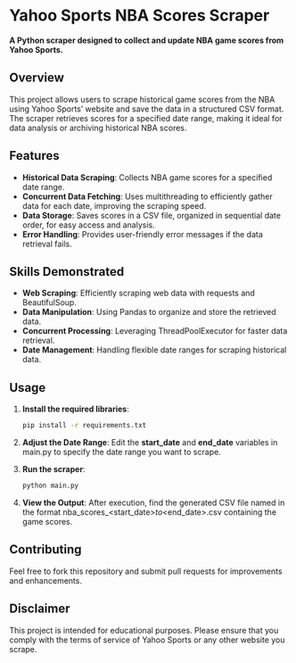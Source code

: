 # Yahoo Sports NBA Scores Scraper

**A Python scraper designed to collect and update NBA game scores from Yahoo Sports.** 

## Overview

This project allows users to scrape historical game scores from the NBA using Yahoo Sports’ website and save the data in a structured CSV format. The scraper retrieves scores for a specified date range, making it ideal for data analysis or archiving historical NBA scores.

## Features

- **Historical Data Scraping**: Collects NBA game scores for a specified date range.
- **Concurrent Data Fetching**: Uses multithreading to efficiently gather data for each date, improving the scraping speed.
- **Data Storage**: Saves scores in a CSV file, organized in sequential date order, for easy access and analysis.
- **Error Handling**: Provides user-friendly error messages if the data retrieval fails.

## Skills Demonstrated

- **Web Scraping**: Efficiently scraping web data with requests and BeautifulSoup.
- **Data Manipulation**: Using Pandas to organize and store the retrieved data.
- **Concurrent Processing**: Leveraging ThreadPoolExecutor for faster data retrieval.
- **Date Management**: Handling flexible date ranges for scraping historical data.

## Usage

1. **Install the required libraries**:
   ```bash
   pip install -r requirements.txt
   ```
   
2. **Adjust the Date Range**: Edit the **start_date** and **end_date** variables in main.py to specify the date range you want to scrape.

3. **Run the scraper**:
   ```bash
   python main.py
   ``` 
   
4. **View the Output**: After execution, find the generated CSV file named in the format nba_scores_<start_date>_to_<end_date>.csv containing the game scores.

## Contributing

   Feel free to fork this repository and submit pull requests for improvements and enhancements.

## Disclaimer

This project is intended for educational purposes. Please ensure that you comply with the terms of service of Yahoo Sports or any other website you scrape.



